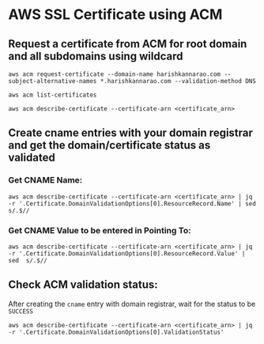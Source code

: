 # AWS SSL Certificate using ACM

## Request a certificate from ACM for root domain and all subdomains using wildcard

    aws acm request-certificate --domain-name harishkannarao.com --subject-alternative-names *.harishkannarao.com --validation-method DNS

    aws acm list-certificates

    aws acm describe-certificate --certificate-arn <certificate_arn>

## Create cname entries with your domain registrar and get the domain/certificate status as validated

### Get CNAME Name:

    aws acm describe-certificate --certificate-arn <certificate_arn> | jq -r '.Certificate.DomainValidationOptions[0].ResourceRecord.Name' | sed  s/.$//

### Get CNAME Value to be entered in Pointing To:

    aws acm describe-certificate --certificate-arn <certificate_arn> | jq -r '.Certificate.DomainValidationOptions[0].ResourceRecord.Value' | sed  s/.$//

## Check ACM validation status:

After creating the `cname` entry with domain registrar, wait for the status to be `SUCCESS` 

    aws acm describe-certificate --certificate-arn <certificate_arn> | jq -r '.Certificate.DomainValidationOptions[0].ValidationStatus'